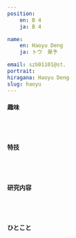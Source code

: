 ```yaml
---
position:
    en: B 4
    ja: B 4

name:
    en: Haoyu Deng
    ja: トウ　昊予

email: szb01101@st.
portrait:
hiragana: Haoyu Deng
slug: haoyu
---
```


#### 趣味
<br><br>

#### 特技
<br><br>

#### 研究内容
<br><br>

#### ひとこと
<br><br>
